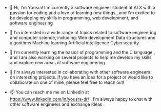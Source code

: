 - 👋 Hi, I'm Yousra!
     I'm currently a software engineer student at ALX with a passion for coding and a love of learning new things , and I'm excited to be developing my skills in programming, web development, and software engineering
     
- 👀 I’m interested in a wide range of topics related to software engineering and computer science, including:
         Web development
         Data structures and algorithms
         Machine learning
         Artificial intelligence
         Cybersecurity
         
- 🌱 I’m currently learning the basics of programming and the C language , and I am also working on several projects to help me develop my skills and explore new areas of software engineering

- 💞️ I'm always interested in collaborating with other software engineers on interesting projects. If you have an idea for a project or would like to collaborate on one of mine, please feel free to reach out!

- 📫 You can reach me me on LinkedIn at https://www.linkedin.com/in/yousra-dr/ . I'm always happy to chat with other software engineers and exchange ideas

<!---
Yussy23/Yussy23 is a ✨ special ✨ repository because its `README.md` (this file) appears on your GitHub profile.
You can click the Preview link to take a look at your changes.
--->
